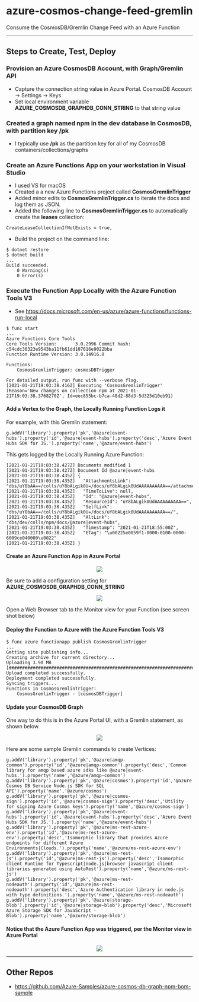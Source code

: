 # azure-cosmos-change-feed-gremlin

Consume the CosmosDB/Gremlin Change Feed with an Azure Function

---

## Steps to Create, Test, Deploy

### Provision an Azure CosmosDB Account, with Graph/Gremlin API

- Capture the connection string value in Azure Portal.  CosmosDB Account -> Settings -> Keys
- Set local environment variable **AZURE_COSMOSDB_GRAPHDB_CONN_STRING** to that string value

### Created a graph named **npm** in the **dev** database in CosmosDB, with partition key **/pk**

- I typically use **/pk** as the partition key for all of my CosmosDB containers/collections/graphs

### Create an Azure Functions App on your workstation in Visual Studio

- I used VS for macOS
- Created a a new Azure Functions project called **CosmosGremlinTrigger**
- Added minor edits to **CosmosGremlinTrigger.cs** to iterate the docs and log them as JSON.
- Added the following line to **CosmosGremlinTrigger.cs** to automatically create the **leases** collection:
```
CreateLeaseCollectionIfNotExists = true,
```
- Build the project on the command line:
```
$ dotnet restore
$ dotnet build
...
Build succeeded.
    0 Warning(s)
    0 Error(s)
```

### Execute the Function App Locally with the Azure Function Tools V3

- See https://docs.microsoft.com/en-us/azure/azure-functions/functions-run-local

```
$ func start
...
Azure Functions Core Tools
Core Tools Version:       3.0.2996 Commit hash: c54cdc36323e9543ba11fb61dd107616e9022bba
Function Runtime Version: 3.0.14916.0

Functions:
	CosmosGremlinTrigger: cosmosDBTrigger

For detailed output, run func with --verbose flag.
[2021-01-21T19:03:38.416Z] Executing 'CosmosGremlinTrigger' (Reason='New changes on collection npm at 2021-01-21T19:03:38.3768270Z', Id=eec855bc-b7ca-48d2-88d3-5d325d10eb91)
```

#### Add a Vertex to the Graph, the Locally Running Function Logs it

For example, with this Gremlin statement:
```
g.addV('library').property('pk','@azure|event-hubs').property('id','@azure|event-hubs').property('desc','Azure Event Hubs SDK for JS.').property('name','@azure/event-hubs')
```

This gets logged by the Locally Running Azure Function:
```
[2021-01-21T19:03:38.427Z] Documents modified 1
[2021-01-21T19:03:38.427Z] Document Id @azure|event-hubs
[2021-01-21T19:03:38.435Z] {
[2021-01-21T19:03:38.435Z]   "AttachmentsLink": "dbs/uY8bAA==/colls/uY8bALgik0U=/docs/uY8bALgik0UdAAAAAAAAAA==/attachments/",
[2021-01-21T19:03:38.435Z]   "TimeToLive": null,
[2021-01-21T19:03:38.435Z]   "Id": "@azure|event-hubs",
[2021-01-21T19:03:38.435Z]   "ResourceId": "uY8bALgik0UdAAAAAAAAAA==",
[2021-01-21T19:03:38.435Z]   "SelfLink": "dbs/uY8bAA==/colls/uY8bALgik0U=/docs/uY8bALgik0UdAAAAAAAAAA==/",
[2021-01-21T19:03:38.435Z]   "AltLink": "dbs/dev/colls/npm/docs/@azure|event-hubs",
[2021-01-21T19:03:38.435Z]   "Timestamp": "2021-01-21T18:55:00Z",
[2021-01-21T19:03:38.435Z]   "ETag": "\u00225e0059f1-0000-0100-0000-6009ce040000\u0022"
[2021-01-21T19:03:38.435Z] }
```

#### Create an Azure Function App in Azure Portal

<p align="center" width="95%">
  <img src="img/create-function-app-in-portal.png">
</p>

Be sure to add a configuration setting for **AZURE_COSMOSDB_GRAPHDB_CONN_STRING**

<p align="center" width="95%">
  <img src="img/function-app-conn-string-setting.png">
</p>

Open a Web Browser tab to the Monitor view for your Function (see screen shot below)

#### Deploy the Function to Azure with the Azure Function Tools V3

```
$ func azure functionapp publish CosmosGremlinTrigger
...
Getting site publishing info...
Creating archive for current directory...
Uploading 3.98 MB [###############################################################################]
Upload completed successfully.
Deployment completed successfully.
Syncing triggers...
Functions in CosmosGremlinTrigger:
    CosmosGremlinTrigger - [cosmosDBTrigger]
```

#### Update your CosmosDB Graph

One way to do this is in the Azure Portal UI, with a Gremlin statement, as shown below.

<p align="center" width="95%">
  <img src="img/add-vertex-in-portal.png">
</p>

Here are some sample Gremlin commands to create Vertices:
```
g.addV('library').property('pk','@azure|amqp-common').property('id','@azure|amqp-common').property('desc','Common library for amqp based azure sdks like @azure|event-hubs.').property('name','@azure/amqp-common')
g.addV('library').property('pk','@azure|cosmos').property('id','@azure|cosmos').property('desc','Azure Cosmos DB Service Node.js SDK for SQL API').property('name','@azure/cosmos')
g.addV('library').property('pk','@azure|cosmos-sign').property('id','@azure|cosmos-sign').property('desc','Utility for signing Azure Cosmos keys').property('name','@azure/cosmos-sign')
g.addV('library').property('pk','@azure|event-hubs').property('id','@azure|event-hubs').property('desc','Azure Event Hubs SDK for JS.').property('name','@azure/event-hubs')
g.addV('library').property('pk','@azure|ms-rest-azure-env').property('id','@azure|ms-rest-azure-env').property('desc','Isomorphic library that provides Azure endpoints for different Azure Environments|Clouds.').property('name','@azure/ms-rest-azure-env')
g.addV('library').property('pk','@azure|ms-rest-js').property('id','@azure|ms-rest-js').property('desc','Isomorphic client Runtime for Typescript|node.js|browser javascript client libraries generated using AutoRest').property('name','@azure/ms-rest-js')
g.addV('library').property('pk','@azure|ms-rest-nodeauth').property('id','@azure|ms-rest-nodeauth').property('desc','Azure Authentication library in node.js with type definitions.').property('name','@azure/ms-rest-nodeauth')
g.addV('library').property('pk','@azure|storage-blob').property('id','@azure|storage-blob').property('desc','Microsoft Azure Storage SDK for JavaScript - Blob').property('name','@azure/storage-blob')
```

#### Notice that the Azure Function App was triggered, per the Monitor view in Azure Portal

<p align="center" width="95%">
  <img src="img/function-monitor-view.png">
</p>

---

## Other Repos

- https://github.com/Azure-Samples/azure-cosmos-db-graph-npm-bom-sample
